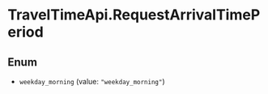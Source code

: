# TravelTimeApi.RequestArrivalTimePeriod

## Enum


* `weekday_morning` (value: `"weekday_morning"`)


